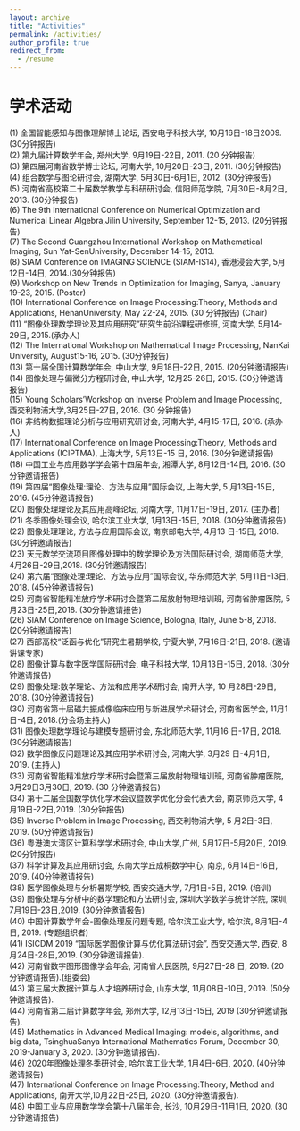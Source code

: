 ```yaml
---
layout: archive
title: "Activities"
permalink: /activities/
author_profile: true
redirect_from:
  - /resume
---
```


学术活动
=========
(1) 全国智能感知与图像理解博士论坛, 西安电子科技大学, 10月16日-18日2009. (30分钟报告)  
(2) 第九届计算数学年会, 郑州大学, 9月19日-22日, 2011. (20 分钟报告)  
(3) 第四届河南省数学博士论坛, 河南大学, 10月20日-23日, 2011. (30分钟报告)  
(4) 组合数学与图论研讨会, 湖南大学, 5月30日-6月1日, 2012. (30分钟报告)  
(5) 河南省高校第二十届数学教学与科研研讨会, 信阳师范学院, 7月30日-8月2日, 2013. (30分钟报告)  
(6) The 9th International Conference on Numerical Optimization and Numerical Linear Algebra,Jilin University, September 12-15, 2013. (20分钟报告)  
(7) The Second Guangzhou International Workshop on Mathematical Imaging, Sun Yat-SenUniversity, December 14-15, 2013.  
(8) SIAM Conference on IMAGING SCIENCE (SIAM-IS14), 香港浸会大学, 5月12日-14日, 2014.(30分钟报告)  
(9) Workshop on New Trends in Optimization for Imaging, Sanya, January 19-23, 2015. (Poster)  
(10) International Conference on Image Processing:Theory, Methods and Applications, HenanUniversity, May 22-24, 2015. (30 分钟报告) (Chair)  
(11) “图像处理数学理论及其应用研究”研究生前沿课程研修班, 河南大学, 5月14-29日, 2015.(承办人)  
(12) The International Workshop on Mathematical Image Processing, NanKai University, August15-16, 2015. (30分钟报告)  
(13) 第十届全国计算数学年会, 中山大学, 9月18日-22日, 2015. (20分钟邀请报告)  
(14) 图像处理与偏微分方程研讨会, 中山大学, 12月25-26日, 2015. (30分钟邀请报告)  
(15) Young Scholars’Workshop on Inverse Problem and Image Processing, 西交利物浦大学,3月25日-27日, 2016. (30 分钟报告)  
(16) 非结构数据理论分析与应用研究研讨会, 河南大学, 4月15-17日, 2016. (承办人)  
(17) International Conference on Image Processing:Theory, Methods and Applications (ICIPTMA), 上海大学, 5月13日-15 日, 2016. (30分钟邀请报告)  
(18) 中国工业与应用数学学会第十四届年会, 湘潭大学, 8月12日-14日, 2016. (30分钟邀请报告)  
(19) 第四届“图像处理:理论、方法与应用”国际会议, 上海大学, 5 月13日-15日, 2016. (45分钟邀请报告)  
(20) 图像处理理论及其应用高峰论坛, 河南大学, 11月17日-19日, 2017. (主办者)  
(21) 冬季图像处理会议, 哈尔滨工业大学, 1月13日-15日, 2018. (30分钟邀请报告)  
(22) 图像处理理论, 方法与应用国际会议, 南京邮电大学, 4月13 日-15日, 2018. (30分钟邀请报告)  
(23) 天元数学交流项目图像处理中的数学理论及方法国际研讨会, 湖南师范大学, 4月26日-29日,2018. (30分钟邀请报告)  
(24) 第六届“图像处理:理论、方法与应用”国际会议, 华东师范大学, 5月11日-13日, 2018. (45分钟邀请报告)  
(25) 河南省智能精准放疗学术研讨会暨第二届放射物理培训班, 河南省肿瘤医院, 5月23日-25日,2018. (30分钟邀请报告)  
(26) SIAM Conference on Image Science, Bologna, Italy, June 5-8, 2018. (20分钟邀请报告)  
(27) 西部高校“泛函与优化”研究生暑期学校, 宁夏大学, 7月16日-21日, 2018. (邀请讲课专家)  
(28) 图像计算与数字医学国际研讨会, 电子科技大学, 10月13日-15日, 2018. (30分钟邀请报告)  
(29) 图像处理:数学理论、方法和应用学术研讨会, 南开大学, 10 月28日-29日, 2018. (30分钟邀请报告)  
(30) 河南省第十届磁共振成像临床应用与新进展学术研讨会, 河南省医学会, 11月1日-4日, 2018.(分会场主持人)  
(31) 图像处理数学理论与建模专题研讨会, 东北师范大学, 11月16 日-17日, 2018. (30分钟邀请报告)  
(32) 数学图像反问题理论及其应用学术研讨会, 河南大学, 3月29 日-4月1日, 2019. (主持人)  
(33) 河南省智能精准放疗学术研讨会暨第三届放射物理培训班, 河南省肿瘤医院, 3月29日3月30日, 2019. (30 分钟邀请报告)  
(34) 第十二届全国数学优化学术会议暨数学优化分会代表大会, 南京师范大学, 4月19日-22日,2019. (30分钟报告)  
(35) Inverse Problem in Image Processing, 西交利物浦大学, 5 月2日-3日, 2019. (50分钟邀请报告)  
(36) 粤港澳大湾区计算科学学术研讨会, 中山大学,广州, 5月17日-5月20日, 2019. (20分钟报告)  
(37) 科学计算及其应用研讨会, 东南大学丘成桐数学中心, 南京, 6月14日-16日, 2019. (40分钟邀请报告)  
(38) 医学图像处理与分析暑期学校, 西安交通大学, 7月1日-5日, 2019. (培训)  
(39) 图像处理与分析中的数学理论和方法研讨会, 深圳大学数学与统计学院, 深圳, 7月19日-23日,2019. (30分钟邀请报告)  
(40) 中国计算数学年会-图像处理反问题专题, 哈尔滨工业大学, 哈尔滨, 8月1日-4日, 2019. (专题组织者)  
(41) ISICDM 2019 “国际医学图像计算与优化算法研讨会”, 西安交通大学, 西安, 8月24日-28日,2019. (30分钟邀请报告).  
(42) 河南省数字图形图像学会年会, 河南省人民医院, 9月27日-28 日, 2019. (20分钟邀请报告).(组委会)  
(43) 第三届大数据计算与人才培养研讨会, 山东大学, 11月08日-10日, 2019. (50分钟邀请报告).  
(44) 河南省第二届计算数学年会, 郑州大学, 12月13日-15日, 2019 (30分钟邀请报告).  
(45) Mathematics in Advanced Medical Imaging: models, algorithms, and big data, TsinghuaSanya International Mathematics Forum, December 30, 2019-January 3, 2020. (30分钟邀请报告).  
(46) 2020年图像处理冬季研讨会, 哈尔滨工业大学, 1月4日-6日, 2020. (40分钟邀请报告)  
(47) International Conference on Image Processing:Theory, Method and Applications, 南开大学,10月22日-25日, 2020. (30分钟邀请报告).  
(48) 中国工业与应用数学学会第十八届年会, 长沙, 10月29日-11月1日, 2020. (30分钟邀请报告)  